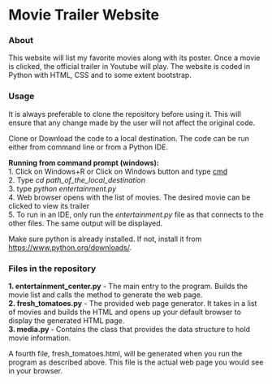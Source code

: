 # Movie Trailer Website

<h3>About</h3>

<p size=12> This website will list my favorite movies along with its poster. Once a movie is clicked, the official trailer in Youtube will play. The website is coded in Python with HTML, CSS and to some extent bootstrap.</p>

<h3> Usage </h3>

<p size = 12> It is always preferable to clone the repository before using it. This will ensure that any change made by the user will not affect the original code. </p>

<p size =12> Clone or Download the code to a local destination. The code can be run either from command line or from a Python IDE. </p>

<p size = 12> <b> Running from command prompt (windows): </b> <br/> 1. Click on Windows+R or Click on Windows button and type <u>cmd</u> <br/> 2. Type <i> cd path_of_the_local_destination</i> <br/> 3. type <i> python entertainment.py </i>  <br/> 4. Web browser opens with the list of movies. The desired movie can be clicked to view its trailer<br> 5. To run in an IDE, only run the <i>entertainment.py </i> file as that connects to the other files. The same output will be displayed.</p>

Make sure python is already installed. If not, install it from https://www.python.org/downloads/. 

<h3> Files in the repository </h3>
   <p sze = 12> <b> 1. entertainment_center.py</b> - The main entry to the program. Builds the movie list and calls the method to generate the web page. <br/>
   <b>2. fresh_tomatoes.py</b> - The provided web page generator. It takes in a list of movies and builds the HTML and opens up your default browser to display the generated HTML page.<br/>
   <b>3.  media.py </b>- Contains the class that provides the data structure to hold movie information. </p>

<p size=12>A fourth file, fresh_tomatoes.html, will be generated when you run the program as described above. This file is the actual web page you would see in your browser. </p>




